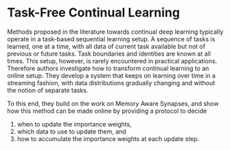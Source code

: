 # Task-Free Continual Learning

Methods proposed in the literature towards continual deep learning typically operate in a task-based sequential learning setup.
A sequence of tasks is learned, one at a time, with all data of current task available but not of previous or future tasks. 
Task boundaries and identities are known at all times. This setup, however, is rarely encountered in practical applications. 
Therefore authors investigate how to transform continual learning to an online setup. They develop a system that keeps on learning over 
time in a streaming fashion, with data distributions gradually changing and without the notion of separate tasks. 

To this end, they build on the work on Memory Aware Synapses, and show how this method can be made online by providing a
protocol to decide 

1) when to update the importance weights, 
2) which data to use to update them, and 
3) how to accumulate the importance weights at each update step.
